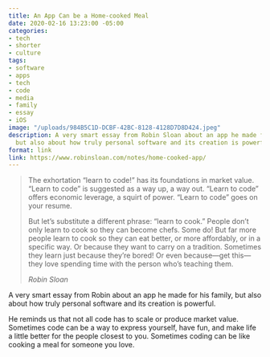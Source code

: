 ```yaml
---
title: An App Can be a Home-cooked Meal
date: 2020-02-16 13:23:00 -05:00
categories:
- tech
- shorter
- culture
tags:
- software
- apps
- tech
- code
- media
- family
- essay
- iOS
image: "/uploads/984B5C1D-DCBF-42BC-8128-4128D7D8D424.jpeg"
description: A very smart essay from Robin Sloan about an app he made for his family,
  but also about how truly personal software and its creation is powerful.
format: link
link: https://www.robinsloan.com/notes/home-cooked-app/
---
```


> The exhortation “learn to code!” has its foundations in market value. “Learn to code” is suggested as a way up, a way out. “Learn to code” offers economic leverage, a squirt of power. “Learn to code” goes on your resume.
> 
> But let’s substitute a different phrase: “learn to cook.” People don’t only learn to cook so they can become chefs. Some do! But far more people learn to cook so they can eat better, or more affordably, or in a specific way. Or because they want to carry on a tradition. Sometimes they learn just because they’re bored! Or even because—get this—they love spending time with the person who’s teaching them.
> <footer><cite>Robin Sloan</cite></footer>

A very smart essay from Robin about an app he made for his family, but also about how truly personal software and its creation is powerful. 

He reminds us that not all code has to scale or produce market value. Sometimes code can be a way to express yourself, have fun, and make life a little better for the people closest to you. Sometimes coding can be like cooking a meal for someone you love.
